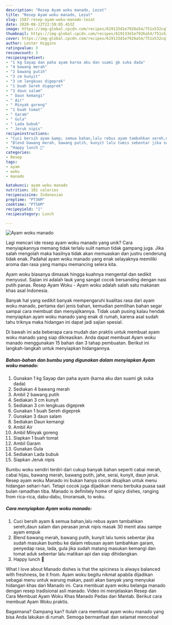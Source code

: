 ```yaml
---
description: "Resep Ayam woku manado, Lezat"
title: "Resep Ayam woku manado, Lezat"
slug: 1587-resep-ayam-woku-manado-lezat
date: 2020-08-12T22:59:05.453Z
image: https://img-global.cpcdn.com/recipes/619133d1e7926a54/751x532cq70/ayam-woku-manado-foto-resep-utama.jpg
thumbnail: https://img-global.cpcdn.com/recipes/619133d1e7926a54/751x532cq70/ayam-woku-manado-foto-resep-utama.jpg
cover: https://img-global.cpcdn.com/recipes/619133d1e7926a54/751x532cq70/ayam-woku-manado-foto-resep-utama.jpg
author: Lester Higgins
ratingvalue: 3
reviewcount: 3
recipeingredient:
- "1 kg Sayap dan paha ayam karna aku dan suami gk suka dada"
- "4 bawang merah"
- "2 bawang putih"
- "3 cm kunyit"
- "3 cm lengkuas digeprek"
- "1 buah Sereh digeprek"
- "3 daun salam"
- " Daun kemangi"
- " Air"
- " Minyak goreng"
- "1 buah tomat"
- " Garam"
- " Gula"
- " Lada bubuk"
- " Jeruk nipis"
recipeinstructions:
- "Cuci bersih ayam &amp; semua bahan,lalu rebus ayam tambahkan sereh,daun salam dan perasan jeruk nipis masak 30 menit atau sampe ayam empuk"
- "Blend bawang merah, bawang putih, kunyit lalu tumis sebentar jika sudah masukan bumbu ke dalam rebusan ayam tambahkan garam, penyedap rasa, lada, gula jika sudah matang masukan kemangi dan tomat aduk sebentar lalu matikan api dan siap dihidangkan."
- "Happy lunch 🍴"
categories:
- Resep
tags:
- ayam
- woku
- manado

katakunci: ayam woku manado 
nutrition: 101 calories
recipecuisine: Indonesian
preptime: "PT36M"
cooktime: "PT56M"
recipeyield: "1"
recipecategory: Lunch

---
```



![Ayam woku manado](https://img-global.cpcdn.com/recipes/619133d1e7926a54/751x532cq70/ayam-woku-manado-foto-resep-utama.jpg)

Lagi mencari ide resep ayam woku manado yang unik? Cara menyiapkannya memang tidak terlalu sulit namun tidak gampang juga. Jika salah mengolah maka hasilnya tidak akan memuaskan dan justru cenderung tidak enak. Padahal ayam woku manado yang enak selayaknya memiliki aroma dan rasa yang mampu memancing selera kita.

Ayam woku biasanya dimasak hingga kuahnya mengental dan sedikit menyusut. Sajian ini adalah lauk yang sangat cocok bersanding dengan nasi putih panas. Resep Ayam Woku - Ayam woku adalah salah satu makanan khas asal Indonesia.

Banyak hal yang sedikit banyak mempengaruhi kualitas rasa dari ayam woku manado, pertama dari jenis bahan, kemudian pemilihan bahan segar sampai cara membuat dan menyajikannya. Tidak usah pusing kalau hendak menyiapkan ayam woku manado yang enak di rumah, karena asal sudah tahu triknya maka hidangan ini dapat jadi sajian spesial.


Di bawah ini ada beberapa cara mudah dan praktis untuk membuat ayam woku manado yang siap dikreasikan. Anda dapat membuat Ayam woku manado menggunakan 15 bahan dan 3 tahap pembuatan. Berikut ini langkah-langkah untuk menyiapkan hidangannya.

<!--inarticleads1-->

##### Bahan-bahan dan bumbu yang digunakan dalam menyiapkan Ayam woku manado:

1. Gunakan 1 kg Sayap dan paha ayam (karna aku dan suami gk suka dada)
1. Sediakan 4 bawang merah
1. Ambil 2 bawang putih
1. Sediakan 3 cm kunyit
1. Sediakan 3 cm lengkuas digeprek
1. Gunakan 1 buah Sereh digeprek
1. Gunakan 3 daun salam
1. Sediakan  Daun kemangi
1. Ambil  Air
1. Ambil  Minyak goreng
1. Siapkan 1 buah tomat
1. Ambil  Garam
1. Gunakan  Gula
1. Sediakan  Lada bubuk
1. Siapkan  Jeruk nipis


Bumbu woku sendiri terdiri dari cukup banyak bahan seperti cabai merah, cabai hijau, bawang merah, bawang putih, jahe, serai, kunyit, daun jeruk. Resep ayam woku Manado ini bukan hanya cocok disajikan untuk menu hidangan sehari-hari. Tetapi cocok juga dijadikan menu berbuka puasa saat bulan ramadhan tiba. Manado is definitely home of spicy dishes, ranging from rica-rica, dabu-dabu, tinoransak, to woku. 

<!--inarticleads2-->

##### Cara menyiapkan Ayam woku manado:

1. Cuci bersih ayam &amp; semua bahan,lalu rebus ayam tambahkan sereh,daun salam dan perasan jeruk nipis masak 30 menit atau sampe ayam empuk
1. Blend bawang merah, bawang putih, kunyit lalu tumis sebentar jika sudah masukan bumbu ke dalam rebusan ayam tambahkan garam, penyedap rasa, lada, gula jika sudah matang masukan kemangi dan tomat aduk sebentar lalu matikan api dan siap dihidangkan.
1. Happy lunch 🍴


What I love about Manado dishes is that the spiciness is always balanced with freshness, be it from. Ayam woku begitu nikmat apabila dijadikan sebagai menu untuk warung makan, pasti akan banyak yang menyukai hidangan khas dari Manado ini. Cara membuat ayam woku belanga manado dengan resep tradisional asli manado. Video ini menjelaskan Resep dan Cara Membuat Ayam Woku Khas Manado Pedas dan Mantab. Berikut cara membuat Ayam Woku praktis. 

Bagaimana? Gampang kan? Itulah cara membuat ayam woku manado yang bisa Anda lakukan di rumah. Semoga bermanfaat dan selamat mencoba!
